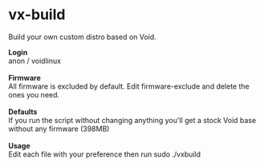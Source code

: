 # vx-build
Build your own custom distro based on Void.

**Login**<br>
anon / voidlinux<br>
<br>
**Firmware**<br>
All firmware is excluded by default. Edit firmware-exclude and delete the ones you need.<br>
<br>
**Defaults**<br>
If you run the script without changing anything you'll get a stock Void base without any firmware (398MB)<br>
<br>
**Usage**<br>
Edit each file with your preference then run sudo ./vxbuild<br>
<br>
